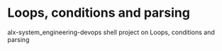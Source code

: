 # Loops, conditions and parsing
alx-system_engineering-devops shell project on Loops, conditions and parsing
